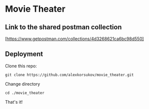 # Movie Theater

## Link to the shared postman collection
[https://www.getpostman.com/collections/4d3268621ca6bc98d550]

## Deployment

Clone this repo:

`git clone https://github.com/alexkorsukov/movie_theater.git`

Change directory

`cd ./movie_theater`

That's it!
